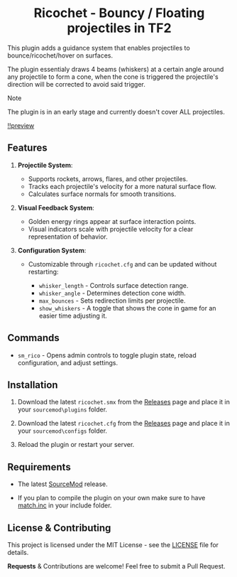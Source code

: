 
<h1 align="center">Ricochet - Bouncy / Floating projectiles in TF2</h1>

This plugin adds a guidance system that enables projectiles to bounce/ricochet/hover on surfaces.

The plugin essentialy draws 4 beams (whiskers) at a certain angle around any projectile to form a cone, when the cone is triggered the projectile's direction will be corrected to avoid said trigger.

> [!NOTE]
> The plugin is in an early stage and currently doesn't cover ALL projectiles.

[!!preview](https://github.com/user-attachments/assets/59efcbd3-4602-4488-a5d7-bdfb8aee361e)

## Features

1. **Projectile System**:
   - Supports rockets, arrows, flares, and other projectiles.
   - Tracks each projectile's velocity for a more natural surface flow.
   - Calculates surface normals for smooth transitions.

2. **Visual Feedback System**:
   - Golden energy rings appear at surface interaction points.
   - Visual indicators scale with projectile velocity for a clear representation of behavior.

3. **Configuration System**:
   - Customizable through `ricochet.cfg` and can be updated without restarting:
   
     - `whisker_length` - Controls surface detection range.
     - `whisker_angle` - Determines detection cone width.
     - `max_bounces` - Sets redirection limits per projectile.
     - `show_whiskers` - A toggle that shows the cone in game for an easier time adjusting it.


## Commands

- `sm_rico` - Opens admin controls to toggle plugin state, reload configuration, and adjust settings.


## Installation

1. Download the latest `ricochet.smx` from the [Releases](https://github.com/vexx-sm/tf2-ricochet/releases) page and place it in your `sourcemod\plugins` folder.

2. Download the latest `ricochet.cfg` from the [Releases](https://github.com/vexx-sm/tf2-ricochet/releases) page and place it in your `sourcemod\configs` folder.

3. Reload the plugin or restart your server.

## Requirements

- The latest [SourceMod](https://www.sourcemod.net/downloads.php) release.

- If you plan to compile the plugin on your own make sure to have [match.inc](https://github.com/vexx-sm/TF2-Ricochet/blob/main/scripting/include/math.inc) in your include folder.

## License & Contributing

This project is licensed under the MIT License - see the [LICENSE](LICENSE) file for details.

**Requests** & Contributions are welcome! Feel free to submit a Pull Request.
